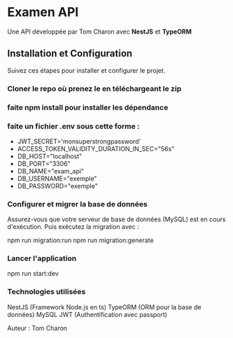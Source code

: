 # Examen API

Une API développée par Tom Charon avec **NestJS** et **TypeORM**

## Installation et Configuration

Suivez ces étapes pour installer et configurer le projet.

### Cloner le repo où prenez le en téléchargeant le zip

### faite npm install pour installer les dépendance

### faite un fichier .env sous cette forme :

- JWT_SECRET='monsuperstrongpassword'
- ACCESS_TOKEN_VALIDITY_DURATION_IN_SEC="56s"
- DB_HOST="localhost"
- DB_PORT="3306"
- DB_NAME="exam_api"
- DB_USERNAME="exemple"
- DB_PASSWORD="exemple"

### Configurer et migrer la base de données

Assurez-vous que votre serveur de base de données (MySQL) est en cours d'exécution.
Puis exécutez la migration avec :

npm run migration:run
npm run migration:generate

### Lancer l'application

npm run start:dev

### Technologies utilisées

NestJS (Framework Node.js en ts)
TypeORM (ORM pour la base de données)
MySQL
JWT (Authentification avec passport)

Auteur : Tom Charon
